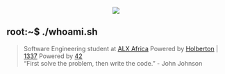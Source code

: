 </p>
<p align="center">  
<img src ="https://www.allschoolscolleges.com/images/career_logo/161614082773.jpg">
</p>

## root:~$ ./whoami.sh
>  Software Engineering student at [ALX Africa](https://www.alxafrica.com/) Powered by [Holberton](https://www.holbertonschool.com/) | [1337](https://1337.ma/en/) Powered by [42](https://www.42network.org/) \
>  “First solve the problem, then write the code.” - John Johnson
